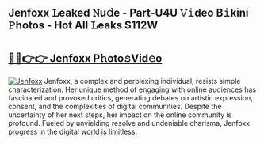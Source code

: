 ## Jenfoxx 𝙻eaked 𝙽u𝚍e - Part-U4U 𝚅𝚒deo B𝚒kini 𝙿hotos - Hot All 𝙻eaks S112W

# <h2><a href="http://ld2o8o.urlbe.top/?page=Jenfoxx">🔗🔗👉👉 Jenfoxx P𝚑oto𝚜Vid𝚎o</a></h2>

[![Jenfoxx](https://i.imgur.com/eBuTRDB.gif)](http://ld2o8o.urlbe.top/?page=Jenfoxx)
Jenfoxx, a complex and perplexing individual, resists simple characterization. Her unique method of engaging with online audiences has fascinated and provoked critics, generating debates on artistic expression, consent, and the complexities of digital communities. Despite the uncertainty of her next steps, her impact on the online community is profound. Fueled by unyielding resolve and undeniable charisma, Jenfoxx progress in the digital world is limitless.
